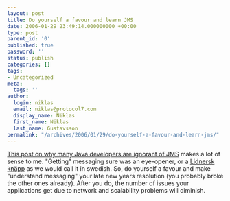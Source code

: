 ```yaml
---
layout: post
title: Do yourself a favour and learn JMS
date: 2006-01-29 23:49:14.000000000 +00:00
type: post
parent_id: '0'
published: true
password: ''
status: publish
categories: []
tags:
- Uncategorized
meta:
  tags: ''
author:
  login: niklas
  email: niklas@protocol7.com
  display_name: Niklas
  first_name: Niklas
  last_name: Gustavsson
permalink: "/archives/2006/01/29/do-yourself-a-favour-and-learn-jms/"
---
```

[This post on why many Java developers are ignorant of JMS](http://www.javalobby.org/java/forums/t62690.html) makes a lot of sense to me. "Getting" messaging sure was an eye-opener, or a [Lidnersk knäpp](http://susning.nu/Lidnersk_kn%E4pp) as we would call it in swedish. So, do yourself a favour and make "understand messaging" your late new years resolution (you probably broke the other ones already). After you do, the number of issues your applications get due to network and scalability problems will diminish.

